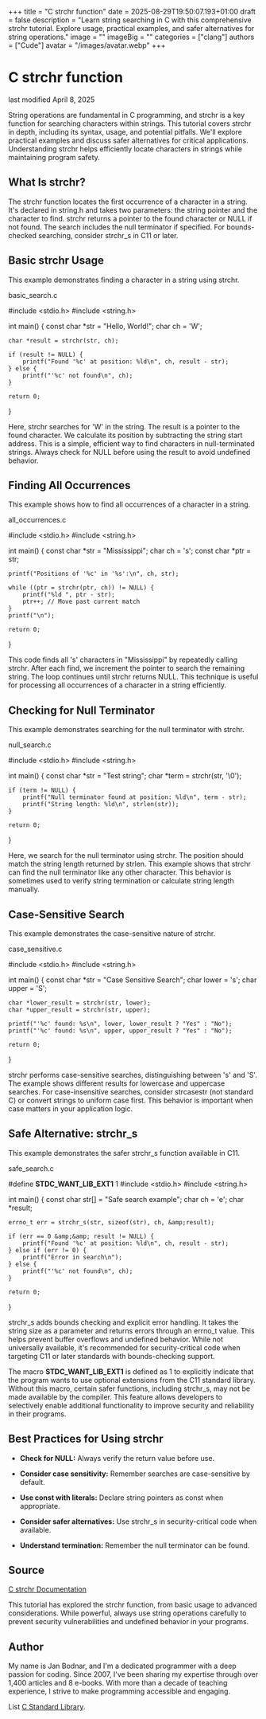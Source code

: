 +++
title = "C strchr function"
date = 2025-08-29T19:50:07.193+01:00
draft = false
description = "Learn string searching in C with this comprehensive strchr tutorial. Explore usage, practical examples, and safer alternatives for string operations."
image = ""
imageBig = ""
categories = ["clang"]
authors = ["Cude"]
avatar = "/images/avatar.webp"
+++

# C strchr function

last modified April 8, 2025

String operations are fundamental in C programming, and strchr is a
key function for searching characters within strings. This tutorial covers
strchr in depth, including its syntax, usage, and potential
pitfalls. We'll explore practical examples and discuss safer alternatives for
critical applications. Understanding strchr helps efficiently locate
characters in strings while maintaining program safety.

## What Is strchr?

The strchr function locates the first occurrence of a character in a
string. It's declared in string.h and takes two parameters: the
string pointer and the character to find. strchr returns a pointer
to the found character or NULL if not found. The search includes the null
terminator if specified. For bounds-checked searching, consider
strchr_s in C11 or later.

## Basic strchr Usage

This example demonstrates finding a character in a string using
strchr.

basic_search.c
  

#include &lt;stdio.h&gt;
#include &lt;string.h&gt;

int main() {
    const char *str = "Hello, World!";
    char ch = 'W';
    
    char *result = strchr(str, ch);
    
    if (result != NULL) {
        printf("Found '%c' at position: %ld\n", ch, result - str);
    } else {
        printf("'%c' not found\n", ch);
    }

    return 0;
}

Here, strchr searches for 'W' in the string. The result is a
pointer to the found character. We calculate its position by subtracting the
string start address. This is a simple, efficient way to find characters in
null-terminated strings. Always check for NULL before using the result to avoid
undefined behavior.

## Finding All Occurrences

This example shows how to find all occurrences of a character in a string.

all_occurrences.c
  

#include &lt;stdio.h&gt;
#include &lt;string.h&gt;

int main() {
    const char *str = "Mississippi";
    char ch = 's';
    const char *ptr = str;
    
    printf("Positions of '%c' in '%s':\n", ch, str);
    
    while ((ptr = strchr(ptr, ch)) != NULL) {
        printf("%ld ", ptr - str);
        ptr++; // Move past current match
    }
    printf("\n");

    return 0;
}

This code finds all 's' characters in "Mississippi" by repeatedly calling
strchr. After each find, we increment the pointer to search the
remaining string. The loop continues until strchr returns NULL.
This technique is useful for processing all occurrences of a character in a
string efficiently.

## Checking for Null Terminator

This example demonstrates searching for the null terminator with
strchr.

null_search.c
  

#include &lt;stdio.h&gt;
#include &lt;string.h&gt;

int main() {
    const char *str = "Test string";
    char *term = strchr(str, '\0');
    
    if (term != NULL) {
        printf("Null terminator found at position: %ld\n", term - str);
        printf("String length: %ld\n", strlen(str));
    }

    return 0;
}

Here, we search for the null terminator using strchr. The position
should match the string length returned by strlen. This example
shows that strchr can find the null terminator like any other
character. This behavior is sometimes used to verify string termination or
calculate string length manually.

## Case-Sensitive Search

This example demonstrates the case-sensitive nature of strchr.

case_sensitive.c
  

#include &lt;stdio.h&gt;
#include &lt;string.h&gt;

int main() {
    const char *str = "Case Sensitive Search";
    char lower = 's';
    char upper = 'S';
    
    char *lower_result = strchr(str, lower);
    char *upper_result = strchr(str, upper);
    
    printf("'%c' found: %s\n", lower, lower_result ? "Yes" : "No");
    printf("'%c' found: %s\n", upper, upper_result ? "Yes" : "No");

    return 0;
}

strchr performs case-sensitive searches, distinguishing between 's'
and 'S'. The example shows different results for lowercase and uppercase
searches. For case-insensitive searches, consider strcasestr (not
standard C) or convert strings to uniform case first. This behavior is important
when case matters in your application logic.

## Safe Alternative: strchr_s

This example demonstrates the safer strchr_s function available in
C11.

safe_search.c
  

#define __STDC_WANT_LIB_EXT1__ 1
#include &lt;stdio.h&gt;
#include &lt;string.h&gt;

int main() {
    const char str[] = "Safe search example";
    char ch = 'e';
    char *result;
    
    errno_t err = strchr_s(str, sizeof(str), ch, &amp;result);
    
    if (err == 0 &amp;&amp; result != NULL) {
        printf("Found '%c' at position: %ld\n", ch, result - str);
    } else if (err != 0) {
        printf("Error in search\n");
    } else {
        printf("'%c' not found\n", ch);
    }

    return 0;
}

strchr_s adds bounds checking and explicit error handling. It takes
the string size as a parameter and returns errors through an errno_t value. This
helps prevent buffer overflows and undefined behavior. While not universally
available, it's recommended for security-critical code when targeting C11 or
later standards with bounds-checking support.

The macro __STDC_WANT_LIB_EXT1__ is defined as 1 to explicitly 
indicate that the program wants to use optional extensions from the C11 
standard library. Without this macro, certain safer functions, including 
strchr_s, may not be made available by the compiler. This feature 
allows developers to selectively enable additional functionality to improve 
security and reliability in their programs.

## Best Practices for Using strchr

- **Check for NULL:** Always verify the return value before use.

- **Consider case sensitivity:** Remember searches are case-sensitive by default.

- **Use const with literals:** Declare string pointers as const when appropriate.

- **Consider safer alternatives:** Use strchr_s in security-critical code when available.

- **Understand termination:** Remember the null terminator can be found.

## Source

[C strchr Documentation](https://en.cppreference.com/w/c/string/byte/strchr)

This tutorial has explored the strchr function, from basic usage to
advanced considerations. While powerful, always use string operations carefully
to prevent security vulnerabilities and undefined behavior in your programs.

## Author

My name is Jan Bodnar, and I'm a dedicated programmer with a deep passion for
coding. Since 2007, I've been sharing my expertise through over 1,400 articles
and 8 e-books. With more than a decade of teaching experience, I strive to make
programming accessible and engaging.

List [C Standard Library](/all/#clang-std).
